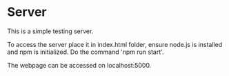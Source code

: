 # Server

This is a simple testing server.

To access the server place it in index.html folder, ensure node.js is installed and npm is initialized.
Do the command 'npm run start'.

The webpage can be accessed on localhost:5000.
